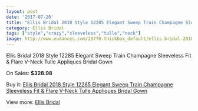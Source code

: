 ```yaml
---
layout: post
date: '2017-07-20'
title: "Ellis Bridal 2018 Style 12285 Elegant Sweep Train Champagne Sleeveless Fit & Flare V-Neck Tulle Appliques Bridal Gown"
category: Ellis Bridal
tags: ["style","crazy","sleeveless","tulle","neck"]
image: http://www.eudances.com/23770-thickbox_default/ellis-bridal-2018-style-12285-elegant-sweep-train-champagne-sleeveless-fit-flare-v-neck-tulle-appliques-bridal-gown.jpg
---
```

Ellis Bridal 2018 Style 12285 Elegant Sweep Train Champagne Sleeveless Fit & Flare V-Neck Tulle Appliques Bridal Gown

On Sales: **$328.98**
<a href="https://www.eudances.com/en/ellis-bridal/7890-ellis-bridal-2018-style-12285-elegant-sweep-train-champagne-sleeveless-fit-flare-v-neck-tulle-appliques-bridal-gown.html"><amp-img layout="responsive" width="600" height="600" src="//www.eudances.com/23770-thickbox_default/ellis-bridal-2018-style-12285-elegant-sweep-train-champagne-sleeveless-fit-flare-v-neck-tulle-appliques-bridal-gown.jpg" alt="Ellis Bridal 2018 Style 12285 Elegant Sweep Train Champagne Sleeveless Fit & Flare V-Neck Tulle Appliques Bridal Gown 0" /></a>
<a href="https://www.eudances.com/en/ellis-bridal/7890-ellis-bridal-2018-style-12285-elegant-sweep-train-champagne-sleeveless-fit-flare-v-neck-tulle-appliques-bridal-gown.html"><amp-img layout="responsive" width="600" height="600" src="//www.eudances.com/23773-thickbox_default/ellis-bridal-2018-style-12285-elegant-sweep-train-champagne-sleeveless-fit-flare-v-neck-tulle-appliques-bridal-gown.jpg" alt="Ellis Bridal 2018 Style 12285 Elegant Sweep Train Champagne Sleeveless Fit & Flare V-Neck Tulle Appliques Bridal Gown 1" /></a>
<a href="https://www.eudances.com/en/ellis-bridal/7890-ellis-bridal-2018-style-12285-elegant-sweep-train-champagne-sleeveless-fit-flare-v-neck-tulle-appliques-bridal-gown.html"><amp-img layout="responsive" width="600" height="600" src="//www.eudances.com/23772-thickbox_default/ellis-bridal-2018-style-12285-elegant-sweep-train-champagne-sleeveless-fit-flare-v-neck-tulle-appliques-bridal-gown.jpg" alt="Ellis Bridal 2018 Style 12285 Elegant Sweep Train Champagne Sleeveless Fit & Flare V-Neck Tulle Appliques Bridal Gown 2" /></a>
<a href="https://www.eudances.com/en/ellis-bridal/7890-ellis-bridal-2018-style-12285-elegant-sweep-train-champagne-sleeveless-fit-flare-v-neck-tulle-appliques-bridal-gown.html"><amp-img layout="responsive" width="600" height="600" src="//www.eudances.com/23771-thickbox_default/ellis-bridal-2018-style-12285-elegant-sweep-train-champagne-sleeveless-fit-flare-v-neck-tulle-appliques-bridal-gown.jpg" alt="Ellis Bridal 2018 Style 12285 Elegant Sweep Train Champagne Sleeveless Fit & Flare V-Neck Tulle Appliques Bridal Gown 3" /></a>

Buy it: [Ellis Bridal 2018 Style 12285 Elegant Sweep Train Champagne Sleeveless Fit & Flare V-Neck Tulle Appliques Bridal Gown](https://www.eudances.com/en/ellis-bridal/7890-ellis-bridal-2018-style-12285-elegant-sweep-train-champagne-sleeveless-fit-flare-v-neck-tulle-appliques-bridal-gown.html "Ellis Bridal 2018 Style 12285 Elegant Sweep Train Champagne Sleeveless Fit & Flare V-Neck Tulle Appliques Bridal Gown")

View more: [Ellis Bridal](https://www.eudances.com/en/118-ellis-bridal "Ellis Bridal")